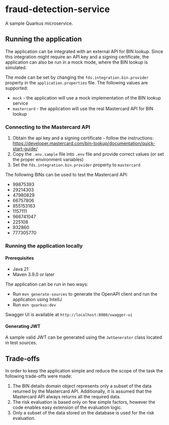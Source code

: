 # fraud-detection-service

A sample Quarkus microservice.

## Running the application

The application can be integrated with an external API for BIN lookup.
Since this integration might require an API key and a signing certificate, the application can also be run in a mock
mode, where the BIN lookup is simulated.

The mode can be set by changing the `fds.integration.bin.provider` property in the `application.properties` file.
The following values are supported:

- `mock` - the application will use a mock implementation of the BIN lookup service
- `mastercard` - the application will use the real Mastercard API for BIN lookup

### Connecting to the Mastercard API

1. Obtain the api key and a signing certificate - follow the
   instructions: https://developer.mastercard.com/bin-lookup/documentation/quick-start-guide/
2. Copy the `.env.sample` file into `.env` file and provide correct values (or set the proper environment variables)
3. Set the `fds.integration.bin.provider` property to `mastercard`

The following BINs can be used to test the Mastercard API:

- 99875393
- 29214303
- 47980829
- 66757806
- 855153163
- 1157111
- 966741047
- 225108
- 932860
- 777305770

### Running the application locally

#### Prerequisites
- Java 21
- Maven 3.9.0 or later

The application can be run in two ways:

- Run `mvn generate-sources` to generate the OpenAPI client and run the application using IntellJ
- Run `mvn quarkus:dev`

Swagger UI is available at `http://localhost:8080/swagger-ui`

#### Generating JWT
A sample valid JWT can be generated using the `JwtGenerator` class located in test sources.

## Trade-offs

In order to keep the application simple and reduce the scope of the task the following trade-offs were made:

1. The BIN details domain object represents only a subset of the data returned by the Mastercard API. Additionally, it
   is assumed that the Mastercard API always returns all the required data.
2. The risk evaluation is based only on few simple factors, however the code enables easy extension of the evaluation
   logic.
3. Only a subset of the data stored on the database is used for the risk evaluation.